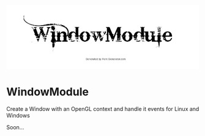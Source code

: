 ![alt text](https://github.com/MorcilloSanz/WindowModule/blob/main/WindowModule.png)
# WindowModule
Create a Window with an OpenGL context and handle it events for Linux and Windows

Soon...
